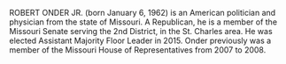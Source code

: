 ROBERT ONDER JR. (born January 6, 1962) is an American politician and physician from the state of Missouri. A Republican, he is a member of the Missouri Senate serving the 2nd District, in the St. Charles area. He was elected Assistant Majority Floor Leader in 2015. Onder previously was a member of the Missouri House of Representatives from 2007 to 2008.
